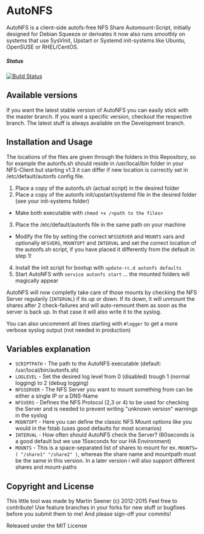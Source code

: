 # AutoNFS

AutoNFS is a client-side autofs-free NFS Share Automount-Script, initially designed for Debian Squeeze or derivates it now also runs smoothly on systems that use SysVinit, Upstart or Systemd init-systems like Ubuntu, OpenSUSE or RHEL/CentOS.

##### Status
[![Build Status](https://travis-ci.org/Barzahlen/autonfs.svg)](https://travis-ci.org/Barzahlen/autonfs)

## Available versions

If you want the latest stable version of AutoNFS you can easily stick with the master branch. If you want a specific version, checkout the respective branch.
The latest stuff is always available on the Development branch.

## Installation and Usage

The locations of the files are given through the folders in this Repository, so for example the autonfs.sh should reside in /usr/local/bin folder in your NFS-Client but starting v1.3 it can differ if new location is correctly set in /etc/default/autonfs config file.

1. Place a copy of the autonfs.sh (actual script) in the desired folder
2. Place a copy of the autonfs init/upstart/systemd file in the desired folder (see your init-systems folder)
  - Make both executable with `chmod +x /<path to the files>`
3. Place the /etc/default/autonfs file in the same path on your machine
  - Modify the file by setting the correct `NFSSERVER` and `MOUNTS` vars and optionally `NFSVERS`, `MOUNTOPT` and `INTERVAL` and set the correct location of the autonfs.sh script, if you have placed it differently from the default in step 1!
4. Install the init script for bootup with `update-rc.d autonfs defaults`
5. Start AutoNFS with `service autonfs start` ... the mounted folders will magically appear

AutoNFS will now completly take care of those mounts by checking the NFS Server regularily (`INTERVAL`) if its up or down. If its down, it will unmount the shares after 2 check-failures and will auto-remount them as soon as the server is back up. In that case it will also write it to the syslog.

You can also uncomment all lines starting with `#logger` to get a more verbose syslog output (not needed in production)

## Variables explanation

- `SCRIPTPATH` - The path to the AutoNFS executable (default: /usr/local/bin/autonfs.sh)
- `LOGLEVEL` - Set the desired log level from 0 (disabled) trough 1 (normal logging) to 2 (debug logging)
- `NFSSERVER` - The NFS Server you want to mount something from can be either a single IP or a DNS-Name
- `NFSVERS` - Defines the NFS Protocol (2,3 or 4) to be used for checking the Server and is needed to prevent writing "unknown version" warnings in the syslog
- `MOUNTOPT` - Here you can define the classic NFS Mount options like you would in the fstab (uses good defaults for most scenarios)
- `INTERVAL` - How often should AutoNFS check the Server? (60seconds is a good default but we use 15seconds for our HA Environment)
- `MOUNTS` - This is a space-separated list of shares to mount for ex. `MOUNTS=( "/share1" "/share2" )`, whereas the share name and mountpath must be the same in this version. In a later version i will also support different shares and mount-paths

## Copyright and License

This little tool was made by Martin Seener (c) 2012-2015
Feel free to contribute! Use feature branches in your forks for new stuff or bugfixes before you submit them to me! And please sign-off your commits!

Released under the MIT License
